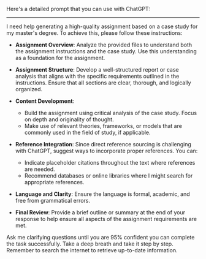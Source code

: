 Here's a detailed prompt that you can use with ChatGPT:

---

I need help generating a high-quality assignment based on a case study for my master's degree. To achieve this, please follow these instructions:

- **Assignment Overview**: Analyze the provided files to understand both the assignment instructions and the case study. Use this understanding as a foundation for the assignment.

- **Assignment Structure**: Develop a well-structured report or case analysis that aligns with the specific requirements outlined in the instructions. Ensure that all sections are clear, thorough, and logically organized.

- **Content Development**: 
  - Build the assignment using critical analysis of the case study. Focus on depth and originality of thought.
  - Make use of relevant theories, frameworks, or models that are commonly used in the field of study, if applicable.

- **Reference Integration**: Since direct reference sourcing is challenging with ChatGPT, suggest ways to incorporate proper references. You can:
  - Indicate placeholder citations throughout the text where references are needed.
  - Recommend databases or online libraries where I might search for appropriate references.
  
- **Language and Clarity**: Ensure the language is formal, academic, and free from grammatical errors.

- **Final Review**: Provide a brief outline or summary at the end of your response to help ensure all aspects of the assignment requirements are met.

Ask me clarifying questions until you are 95% confident you can complete the task successfully. Take a deep breath and take it step by step. Remember to search the internet to retrieve up-to-date information.